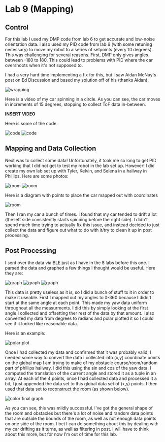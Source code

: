 # Lab 9 (Mapping)

## Control

For this lab I used my DMP code from lab 6 to get accurate and low-noise orientation data. I also used my PID code from lab 6 (with some retuning necessary) to move my robot to a series of setpoints (every 10 degrees). This was challenging for several reasons. First, DMP only gives angles between -180 to 180. This could lead to problems with PID where the car overshoots when it's not supposed to. 

I had a very hard time implementing a fix for this, but I saw Aidan McNay's post on Ed Discussion and based my solution off of his (thanks Aidan).

![wrapping](files/wrapping_code_lab9.png)

Here is a video of my car spinning in a circle. As you can see, the car moves in increments of 15 degrees, stopping to collect ToF data in-between. 

******INSERT VIDEO******

Here is some of the code: 

![code](files/map_room_code_1.png)
![code](files/map_room_code_2.png)

## Mapping and Data Collection

Next was to collect some data! Unfortunately, it took me so long to get PID working that I did not get to test my robot in the lab set up. However! I did create my own lab set up with Tyler, Kelvin, and Selena in a hallway in Phillips. Here are some photos: 

![room](files/lab_9_room_1.HEIC)
![room](files/lab_9_room_2.HEIC)

Here is a diagram with points to place the car mapped out with coordinates

![room](files/lab_9_room_diagram.jpg)

Then I ran my car a bunch of times. I found that my car tended to drift a lot (the left side consistently starts spinning before the right side). I didn't spend much time trying to actually fix this issue, and instead decided to just collect the data and figure out what to do with it/try to clean it up in post processing.

## Post Processing

I sent over the data via BLE just as I have in the 8 labs before this one. I parsed the data and graphed a few things I thought would be useful. Here they are: 

![graph](files/example_yaw_wrapped_lab_9.png)
![graph](files/example_yaw_unwrapped_lab_9.png)
![graph](files/example_tof_lab_9.png)

This data is pretty useless as it is, so I did a bunch of stuff to it in order to make it useable. First I mapped out my angles to 0-360 because I didn't start at the same angle at each point. This made my yaw data uniform throughout all the measurments. I did this by simply looking at the first angle I collected and offsetting ther rest of the data by that amount. I also converted my data from degrees to radians and polar plotted it so I could see if it looked like reasonable data. 

Here is an example: 

![polar plot](files/example_polar_plot_lab_9.png)

Once I had collected my data and confirmed that it was probably valid, I needed some way to convert the data I collected into (x,y) coordinate points on the global map I am trying to make of my obstacle course/room/random part of phillips hallway. I did this using the sin and cos of the yaw data. I computed the translation of the current angle and stored it as a tuple in an array. At each of the 4 points, once I had collected data and processed it a bit, I just appended the data set to this global data set of (x,y) points. I then used that data set to reconstruct the room (as shown below).

![color final graph](files/colored_final_graph_lab_9.png)

As you can see, this was mildly successful. I've got the general shape of the room and obstacles but there's a lot of noise and random data points that are outside the bounds of the room, as well as not enough data points on one side of the room. I bet I can do something about this by dealing with my car drifting as it turns, as well as filtering in post. I will have to think about this more, but for now I'm out of time for this lab.
